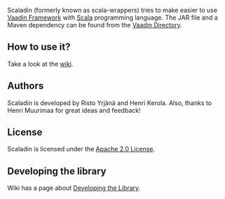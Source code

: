 Scaladin (formerly known as scala-wrappers) tries to make easier to use [Vaadin Framework](https://vaadin.com) with [Scala](http://www.scala-lang.org/) programming language. The JAR file and a Maven dependency can be found from the [Vaadin Directory](http://vaadin.com/addon/scaladin).

## How to use it?

Take a look at the [wiki](https://github.com/henrikerola/scaladin/wiki).

## Authors

Scaladin is developed by Risto Yrjänä and Henri Kerola. Also, thanks to Henri Muurimaa for great ideas and feedback!

## License

Scaladin is licensed under the [Apache 2.0 License](http://www.apache.org/licenses/LICENSE-2.0.html).

## Developing the library

Wiki has a page about [Developing the Library](https://github.com/henrikerola/scaladin/wiki/Developing-the-Library).